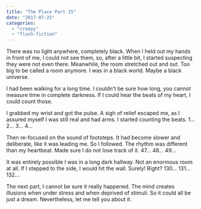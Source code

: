 ```yaml
---
title: "The Place Part 15"
date: "2017-07-25"
categories: 
  - "creepy"
  - "flash-fiction"
---
```


There was no light anywhere, completely black. When I held out my hands in front of me, I could not see them, so, after a little bit, I started suspecting they were not even there. Meanwhile, the room stretched out and out. Too big to be called a room anymore. I was in a black world. Maybe a black universe.

I had been walking for a long time. I couldn't be sure how long, you cannot measure time in complete darkness. If I could hear the beats of my heart, I could count those.

I grabbed my wrist and got the pulse. A sigh of relief escaped me, as I assured myself I was still real and had arms. I started counting the beats. 1... 2... 3... 4...

Then re-focused on the sound of footsteps. It had become slower and deliberate, like it was leading me. So I followed. The rhythm was different than my heartbeat. Made sure I do not lose track of it. 47... 48... 49...

It was entirely possible I was in a long dark hallway. Not an enormous room at all. If I stepped to the side, I would hit the wall. Surely! Right? 130... 131... 132...

The next part, I cannot be sure it really happened. The mind creates illusions when under stress and when deprived of stimuli. So it could all be just a dream. Nevertheless, let me tell you about it.
